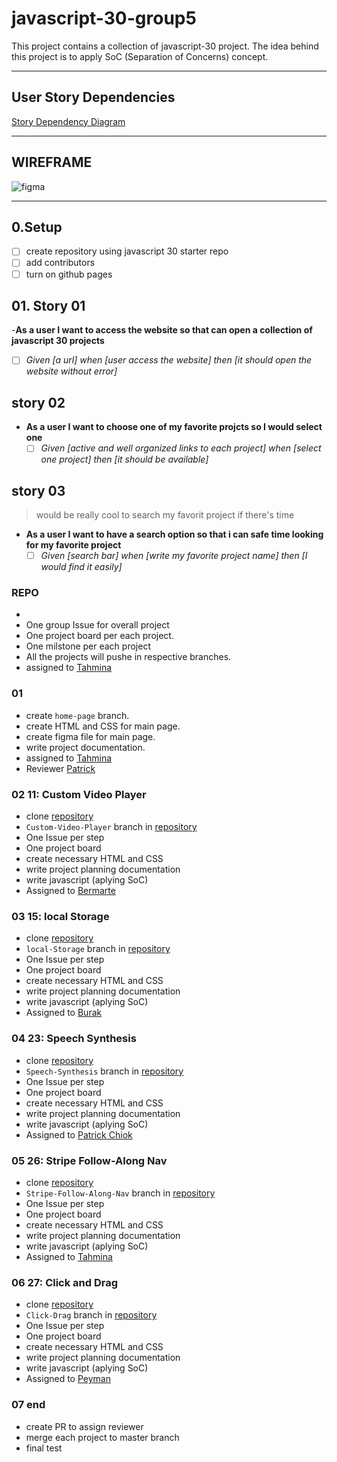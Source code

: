 # javascript-30-group5

This project contains a collection of javascript-30 project. The idea behind this project is to apply SoC (Separation of Concerns) concept.

---

## User Story Dependencies

[Story Dependency Diagram](https://excalidraw.com/)

---

## WIREFRAME

![figma](https://www.figma.com/file/ExzaMnJmbAJLSKyNiZcpsl/Untitled?node-id=0%3A1)

---

## 0.Setup

- [ ] create repository 
     using javascript 30 starter repo 
- [ ] add contributors
- [ ] turn on github pages

## 01. Story 01

-**As a user I want to access the website so that can open a collection of javascript 30 projects**
  - [ ] _Given [a url] when [user access the website] then [it should open the website without error]_

## story 02

- **As a user I want to choose one of my favorite projcts so I would select one**
  - [ ] _Given [active and well organized links to each project] when [select one project] then [it should be available]_

## story 03
> would be really cool to search my favorit project if there's time

- **As a user I want to have a search option so that i can safe time looking for my favorite project**
  - [ ] _Given [search bar] when [write my favorite project name] then [I would find it easily]_

### REPO
- 
- One group Issue for overall project
- One project board per each project.
- One milstone per each project
- All the projects will pushe in respective branches.
- assigned to [Tahmina]()

### 01
- create `home-page` branch.
- create HTML and CSS for main page.
- create figma file for main page.
- write project documentation.
- assigned to [Tahmina]()
- Reviewer [Patrick]()

### 02 11: Custom Video Player
- clone [repository](https://github.com/tahminarasoli/javascript-30-g5)
- `Custom-Video-Player` branch in [repository](https://github.com/tahminarasoli/javascript-30-g5)
- One Issue per step
- One project board
- create necessary HTML and CSS
- write project planning documentation
- write javascript (aplying SoC)
- Assigned to [Bermarte]()

### 03 15: local Storage

- clone [repository](https://github.com/tahminarasoli/javascript-30-g5)
- `local-Storage` branch in [repository](https://github.com/tahminarasoli/javascript-30-g5)
- One Issue per step
- One project board
- create necessary HTML and CSS
- write project planning documentation
- write javascript (aplying SoC)
- Assigned to [Burak]()
  
### 04 23: Speech Synthesis

- clone [repository](https://github.com/tahminarasoli/javascript-30-g5)
- `Speech-Synthesis` branch in [repository](https://github.com/tahminarasoli/javascript-30-g5)
- One Issue per step
- One project board
- create necessary HTML and CSS
- write project planning documentation
- write javascript (aplying SoC)
- Assigned to [Patrick Chiok]()

### 05 26: Stripe Follow-Along Nav

- clone [repository](https://github.com/tahminarasoli/javascript-30-g5)
- `Stripe-Follow-Along-Nav` branch in [repository](https://github.com/tahminarasoli/javascript-30-g5)
- One Issue per step
- One project board
- create necessary HTML and CSS
- write project planning documentation
- write javascript (aplying SoC)
- Assigned to [Tahmina]()

### 06 27: Click and Drag

- clone [repository](https://github.com/tahminarasoli/javascript-30-g5)
- `Click-Drag` branch in [repository](https://github.com/tahminarasoli/javascript-30-g5)
- One Issue per step
- One project board
- create necessary HTML and CSS
- write project planning documentation
- write javascript (aplying SoC)
- Assigned to [Peyman]()


### 07 end
- create PR to assign reviewer
- merge each project to master branch
- final test

